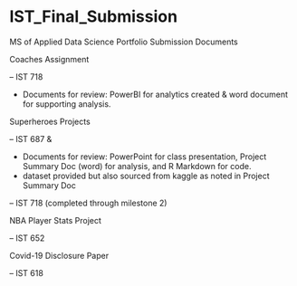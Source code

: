 # IST_Final_Submission

MS of Applied Data Science Portfolio Submission Documents

Coaches Assignment

– IST 718 

- Documents for review: PowerBI for analytics created & word document for supporting analysis.

Superheroes Projects 

– IST 687 & 

- Documents for review: PowerPoint for class presentation, Project Summary Doc (word) for analysis, and R Markdown for code.
- dataset provided but also sourced from kaggle as noted in Project Summary Doc

– IST 718 (completed through milestone 2)

NBA Player Stats Project 

– IST 652 

Covid-19 Disclosure Paper 

– IST 618 
